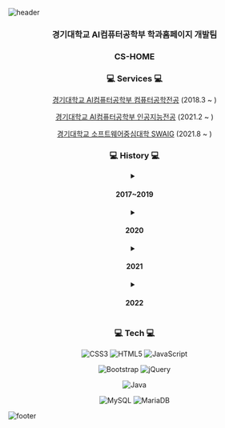 ![header](https://capsule-render.vercel.app/api?type=waving&&color=gradient&height=100&section=header&fontSize=90)

<div align = "center">
    <h3>경기대학교 AI컴퓨터공학부 학과홈페이지 개발팀</h3>
    <h3>CS-HOME</h3>

   

<h3>💻 Services 💻</h3>

[경기대학교 AI컴퓨터공학부 컴퓨터공학전공](http://cs.kyonggi.ac.kr) (2018.3 ~ )

[경기대학교 AI컴퓨터공학부 인공지능전공](http://ai.kyonggi.ac.kr) (2021.2 ~ )

[경기대학교 소프트웨어중심대학 SWAIG](http://swaig.kyonggi.ac.kr:8080) (2021.8 ~ )
    
    
<h3>💻 History 💻</h3>

<details>
    <summary><h4> 2017~2019 </h4></summary>
ㅇㅇ
</details>

<details>
    <summary><h4> 2020 </h4></summary>
    
ㅇㅇ
</details>    
    
<details>
    <summary><h4> 2021 </h4></summary>
    
ㅇㅇ
</details>    


<details>
    <summary><h4> 2022 </h4></summary>
    
ㅇㅇ
    
</details>   

    
    
    
    
<h3>💻 Tech 💻</h3>
    
![CSS3](https://img.shields.io/badge/css3-%231572B6.svg?style=for-the-badge&logo=css3&logoColor=white) ![HTML5](https://img.shields.io/badge/html5-%23E34F26.svg?style=for-the-badge&logo=html5&logoColor=white) ![JavaScript](https://img.shields.io/badge/javascript-%23323330.svg?style=for-the-badge&logo=javascript&logoColor=%23F7DF1E)
    
![Bootstrap](https://img.shields.io/badge/bootstrap-%23563D7C.svg?style=for-the-badge&logo=bootstrap&logoColor=white) ![jQuery](https://img.shields.io/badge/jquery-%230769AD.svg?style=for-the-badge&logo=jquery&logoColor=white)
    
![Java](https://img.shields.io/badge/java-%23ED8B00.svg?style=for-the-badge&logo=java&logoColor=white)

![MySQL](https://img.shields.io/badge/mysql-%2300f.svg?style=for-the-badge&logo=mysql&logoColor=white) ![MariaDB](https://img.shields.io/badge/MariaDB-003545?style=for-the-badge&logo=mariadb&logoColor=white)

</div>

    
![footer](https://capsule-render.vercel.app/api?type=waving&&color=gradient&height=100&section=footer&fontSize=90)
